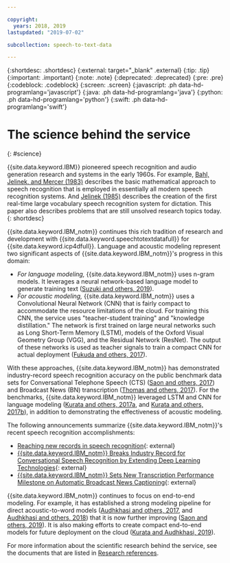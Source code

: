 ```yaml
---

copyright:
  years: 2018, 2019
lastupdated: "2019-07-02"

subcollection: speech-to-text-data

---
```


{:shortdesc: .shortdesc}
{:external: target="_blank" .external}
{:tip: .tip}
{:important: .important}
{:note: .note}
{:deprecated: .deprecated}
{:pre: .pre}
{:codeblock: .codeblock}
{:screen: .screen}
{:javascript: .ph data-hd-programlang='javascript'}
{:java: .ph data-hd-programlang='java'}
{:python: .ph data-hd-programlang='python'}
{:swift: .ph data-hd-programlang='swift'}

# The science behind the service
{: #science}

{{site.data.keyword.IBM}} pioneered speech recognition and audio generation research and systems in the early 1960s. For example, [Bahl, Jelinek, and Mercer (1983)](/docs/services/speech-to-text-data?topic=speech-to-text-data-references#bahl1983) describes the basic mathematical approach to speech recognition that is employed in essentially all modern speech recognition systems. And [Jelinek (1985)](/docs/services/speech-to-text-data?topic=speech-to-text-data-references#jelinek1985) describes the creation of the first real-time large vocabulary speech recognition system for dictation. This paper also describes problems that are still unsolved research topics today.
{: shortdesc}

{{site.data.keyword.IBM_notm}} continues this rich tradition of research and development with {{site.data.keyword.speechtotextdatafull}} for {{site.data.keyword.icp4dfull}}. Language and acoustic modeling represent two significant aspects of {{site.data.keyword.IBM_notm}}'s progress in this domain:

-   *For language modeling,* {{site.data.keyword.IBM_notm}} uses n-gram models. It leverages a neural network-based language model to generate training text ([Suzuki and others, 2019](/docs/services/speech-to-text-data?topic=speech-to-text-data-references#suzuki2019)).
-   *For acoustic modeling,* {{site.data.keyword.IBM_notm}} uses a Convolutional Neural Network (CNN) that is fairly compact to accommodate the resource limitations of the cloud. For training this CNN, the service uses "teacher-student training" and "knowledge distillation." The network is first trained on large neural networks such as Long Short-Term Memory (LSTM), models of the Oxford Visual Geometry Group (VGG), and the Residual Network (ResNet). The output of these networks is used as teacher signals to train a compact CNN for actual deployment ([Fukuda and others, 2017](/docs/services/speech-to-text-data?topic=speech-to-text-data-references#fukuda2017)).

With these approaches, {{site.data.keyword.IBM_notm}} has demonstrated industry-record speech recognition accuracy on the public benchmark data sets for Conversational Telephone Speech (CTS) ([Saon and others, 2017](/docs/services/speech-to-text-data?topic=speech-to-text-data-references#saon2017)) and Broadcast News (BN) transcription ([Thomas and others, 2017](/docs/services/speech-to-text-data?topic=speech-to-text-data-references#thomas2019)). For the benchmarks, {{site.data.keyword.IBM_notm}} leveraged LSTM and CNN for language modeling ([Kurata and others, 2017a](/docs/services/speech-to-text-data?topic=speech-to-text-data-references#kurata2017a), and [Kurata and others, 2017b](/docs/services/speech-to-text-data?topic=speech-to-text-data-references#kurata2017a)), in addition to demonstrating the effectiveness of acoustic modeling.

The following announcements summarize {{site.data.keyword.IBM_notm}}'s recent speech recognition accomplishments:

-   [Reaching new records in speech recognition](https://www.ibm.com/blogs/watson/2017/03/reaching-new-records-in-speech-recognition/){: external}
-   [{{site.data.keyword.IBM_notm}} Breaks Industry Record for Conversational Speech Recognition by Extending Deep Learning Technologies](https://www-03.ibm.com/press/us/en/pressrelease/51790.wss){: external}
-   [{{site.data.keyword.IBM_notm}} Sets New Transcription Performance Milestone on Automatic Broadcast News Captioning](https://www.ibm.com/blogs/research/2019/05/automatic-broadcast-news-captioning/){: external}

{{site.data.keyword.IBM_notm}} continues to focus on end-to-end modeling. For example, it has established a strong modeling pipeline for direct acoustic-to-word models ([Audhkhasi and others, 2017](/docs/services/speech-to-text-data?topic=speech-to-text-data-references#audhkhasi2017), and [Audhkhasi and others, 2018](/docs/services/speech-to-text-data?topic=speech-to-text-data-references#audhkhasi2018)) that it is now further improving ([Saon and others, 2019](/docs/services/speech-to-text-data?topic=speech-to-text-data-references#saon2019)). It is also making efforts to create compact end-to-end models for future deployment on the cloud ([Kurata and Audhkhasi, 2019](/docs/services/speech-to-text-data?topic=speech-to-text-data-references#kurata2019)).

For more information about the scientific research behind the service, see the documents that are listed in [Research references](/docs/services/speech-to-text-data?topic=speech-to-text-data-references).

